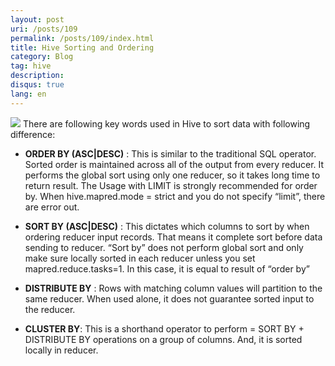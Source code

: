 ```yaml
---
layout: post
uri: /posts/109
permalink: /posts/109/index.html
title: Hive Sorting and Ordering
category: Blog
tag: hive
description: 
disqus: true 
lang: en
---
```

![](http://static.open-open.com/news/uploadImg/20111220/20111220083617_377.jpg)
There are following key words used in Hive to sort data with following difference:

* __ORDER BY (ASC|DESC)__ : This is similar to the traditional SQL operator. Sorted order is maintained across all of the output from every reducer. It performs the global sort using only one reducer, so it takes long time to return result.  The Usage with LIMIT is strongly recommended for order by. When hive.mapred.mode = strict and you do not specify “limit”, there are error out. 

* __SORT BY  (ASC|DESC)__ : This dictates which columns to sort by when ordering reducer input records. That means it complete sort before data sending to reducer. “Sort by” does not perform global sort and only make sure locally sorted in each reducer unless you set mapred.reduce.tasks=1. In this case, it is equal to result of “order by”

* __DISTRIBUTE BY__ : Rows with matching column values will partition to the same reducer. When used alone, it does not guarantee sorted input to the reducer.

* __CLUSTER BY__: This is a shorthand operator to perform = SORT BY + DISTRIBUTE BY operations on a group of columns. And, it is sorted locally in reducer.
